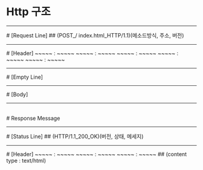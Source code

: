 # Http 구조
<hr>
# [Request Line] 
## (POST_/ index.html_HTTP/1.1)(메소드방식, 주소, 버전)
<hr>
# [Header]
~~~~~ : ~~~~~
~~~~~ : ~~~~~
~~~~~ : ~~~~~
~~~~~ : ~~~~~
~~~~~ : ~~~~~
<hr>
# [Empty Line]
<hr>
# [Body]
<hr>
<br>
# Response Message
<hr>
# [Status Line]
## (HTTP/1.1_200_OK)(버전, 상태, 메세지)
<hr>
# [Header]
~~~~~ : ~~~~~
~~~~~ : ~~~~~
~~~~~ : ~~~~~
## (content type : text/html)

